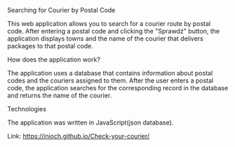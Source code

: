 Searching for Courier by Postal Code

This web application allows you to search for a courier route by postal code. After entering a postal code and clicking the "Sprawdź" button, the application displays towns and the name of the courier that delivers packages to that postal code.

How does the application work?

The application uses a database that contains information about postal codes and the couriers assigned to them. After the user enters a postal code, the application searches for the corresponding record in the database and returns the name of the courier.


Technologies

The application was written in JavaScript(json database).

Link: https://inioch.github.io/Check-your-courier/
